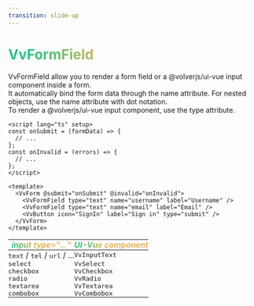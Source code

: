 ```yaml
---
transition: slide-up
---
```


# VvFormField

<p>
  <div>VvFormField allow you to render a form field or a @volverjs/ui-vue input component inside a form.</div>
  <div>It automatically bind the form data through the name attribute. For nested objects, use the name attribute with dot notation.</div>
  <div>To render a @volverjs/ui-vue input component, use the type attribute.</div>
</p>

<div grid="~ cols-2 gap-4">

```vue
<script lang="ts" setup>
const onSubmit = (formData) => {
  // ...
};
const onInvalid = (errors) => {
  // ...
};
</script>

<template>
  <VvForm @submit="onSubmit" @invalid="onInvalid">
    <VvFormField type="text" name="username" label="Username" />
    <VvFormField type="text" name="email" label="Email" />
    <VvButton icon="SignIn" label="Sign in" type="submit" />
  </VvForm>
</template>
```

| <em>input type="..."</em>                               | <em>UI-Vue component</em> |
| ------------------------------------------------------- | ------------------------- |
| <kbd>text</kbd> / <kbd>tel</kbd> / <kbd>url</kbd> / ... | <kbd>VvInputText</kbd>    |
| <kbd>select</kbd>                                       | <kbd>VvSelect</kbd>       |
| <kbd>checkbox</kbd>                                     | <kbd>VvCheckbox</kbd>     |
| <kbd>radio</kbd>                                        | <kbd>VvRadio</kbd>        |
| <kbd>textarea</kbd>                                     | <kbd>VvTextarea</kbd>     |
| <kbd>combobox</kbd>                                     | <kbd>VvCombobox</kbd>     |

</div>

<style>
h1, th {
  background-color: #2B90B6;
  background-image: linear-gradient(75deg, #27c57e 10%, #e6b457 40%);
  background-size: 100%;
  -webkit-background-clip: text;
  -moz-background-clip: text;
  -webkit-text-fill-color: transparent;
  -moz-text-fill-color: transparent;
}

td, th {
  padding: 0px !important;
}
</style>

<!--
VvFormField serve per creare i campi di input della form di compilazione.
In questo esempio l'attributo type di VvFormField identifica il tipo di campo di cui abbiamo bisogno.
-->
